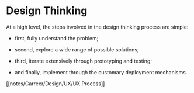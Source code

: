 # Design Thinking

At a high level, the steps involved in the design thinking process are simple: 

* first, fully understand the problem; 

* second, explore a wide range of possible solutions; 

* third, iterate extensively through prototyping and testing; 

* and finally, implement through the customary deployment mechanisms.


[[notes/Carreer/Design/UX/UX Process]]